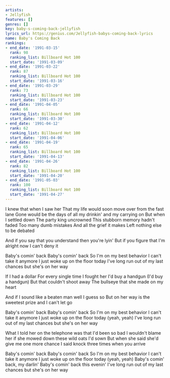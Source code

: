 ```yaml
---
artists:
- Jellyfish
features: []
genres: []
key: baby-s-coming-back-jellyfish
lyrics_url: https://genius.com/Jellyfish-babys-coming-back-lyrics
name: Baby's Coming Back
rankings:
- end_date: '1991-03-15'
  rank: 98
  ranking_list: Billboard Hot 100
  start_date: '1991-03-09'
- end_date: '1991-03-22'
  rank: 87
  ranking_list: Billboard Hot 100
  start_date: '1991-03-16'
- end_date: '1991-03-29'
  rank: 73
  ranking_list: Billboard Hot 100
  start_date: '1991-03-23'
- end_date: '1991-04-05'
  rank: 66
  ranking_list: Billboard Hot 100
  start_date: '1991-03-30'
- end_date: '1991-04-12'
  rank: 62
  ranking_list: Billboard Hot 100
  start_date: '1991-04-06'
- end_date: '1991-04-19'
  rank: 65
  ranking_list: Billboard Hot 100
  start_date: '1991-04-13'
- end_date: '1991-04-26'
  rank: 82
  ranking_list: Billboard Hot 100
  start_date: '1991-04-20'
- end_date: '1991-05-03'
  rank: 100
  ranking_list: Billboard Hot 100
  start_date: '1991-04-27'
---
```

I knew that when I saw her
That my life would soon move over from the fast lane
Gone would be the days of all my drinkin' and my carrying on
But when I settled down
The party king uncrowned
This stubborn memory hadn't faded
Too many dumb mistakes
And all the grief it makes
Left nothing else to be debated


And if you say that you understand then you're lyin'
But if you figure that I'm alright now I can't deny it


Baby's comin' back
Baby's comin' back
So I'm on my best behavior
I can't take it anymore
I just woke up on the floor today
I've long run out of my last chances but she's on her way


If I had a dollar
For every single time I fought her
I'd buy a handgun (I'd buy a handgun)
But that couldn't shoot away
The bullseye that she made on my heart


And if I sound like a beaten man well I guess so
But on her way is the sweetest prize and I can't let go


Baby's comin' back
Baby's comin' back
So I'm on my best behavior
I can't take it anymore
I just woke up on the floor today (yeah, yeah)
I've long run out of my last chances but she's on her way


What I told her on the telephone was that I'd been so bad
I wouldn't blame her if she mowed down these wild oats I'd sown
But when she said she'd give me one more chance
I said knock three times when you arrive


Baby's comin' back
Baby's comin' back
So I'm on my best behavior
I can't take it anymore
I just woke up on the floor today (yeah, yeah)
Baby's comin' back, my darlin'
Baby's comin' back this evenin'
I've long run out of my last chances but she's on her way

